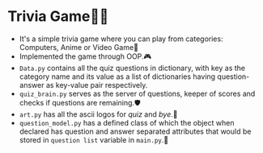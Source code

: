 # Trivia Game🤔💭
- It's a simple trivia game where you can play from categories: Computers, Anime or Video Game🎯
- Implemented the game through OOP.🎮
- `Data.py` contains all the quiz questions in dictionary, with key as the category name and its value as a list of dictionaries having question-answer as key-value pair respectively.
- `quiz_brain.py` serves as the server of questions, keeper of scores and checks if questions are remaining.🛡️
- `art.py` has all the ascii logos for *quiz* and *bye*.🎨
- `question_model.py` has a defined class of which the object when declared has question and answer separated attributes that would be stored in `question list` variable in `main.py`.🏬